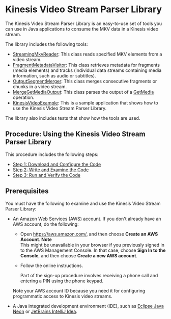 # Kinesis Video Stream Parser Library<a name="parser-library"></a>

The Kinesis Video Stream Parser Library is an easy\-to\-use set of tools you can use in Java applications to consume the MKV data in a Kinesis video stream\.

The library includes the following tools:
+ [StreamingMkvReader](parser-library-write.md#parser-library-write-SMSR): This class reads specified MKV elements from a video stream\.
+ [FragmentMetadataVisitor](parser-library-write.md#parser-library-write-FMV): This class retrieves metadata for fragments \(media elements\) and tracks \(individual data streams containing media information, such as audio or subtitles\)\.
+ [OutputSegmentMerger](parser-library-write.md#parser-library-write-OSM): This class merges consecutive fragments or chunks in a video stream\.
+ [MergeGetMediaOutput](parser-library-write.md#parser-library-write-MGMO): This class parses the output of a [GetMedia](http://docs.aws.amazon.com/kinesisvideostreams/latest/dg/API_dataplane_GetMedia.html) operation\.
+ [KinesisVideoExample](parser-library-write.md#parser-library-write-example): This is a sample application that shows how to use the Kinesis Video Stream Parser Library\.

The library also includes tests that show how the tools are used\.

## Procedure: Using the Kinesis Video Stream Parser Library<a name="parser-library-procedure"></a>

This procedure includes the following steps:
+ [Step 1: Download and Configure the Code](parser-library-download.md)
+ [Step 2: Write and Examine the Code](parser-library-write.md)
+ [Step 3: Run and Verify the Code](parser-library-run.md)

## Prerequisites<a name="parser-library-prerequisites"></a>

You must have the following to examine and use the Kinesis Video Stream Parser Library:
+ An Amazon Web Services \(AWS\) account\. If you don't already have an AWS account, do the following:
  + Open [https://aws\.amazon\.com/](https://aws.amazon.com/), and then choose **Create an AWS Account**\.
**Note**  
This might be unavailable in your browser if you previously signed in to the AWS Management Console\. In that case, choose **Sign In to the Console**, and then choose **Create a new AWS account**\.
  + Follow the online instructions\.

    Part of the sign\-up procedure involves receiving a phone call and entering a PIN using the phone keypad\.

  Note your AWS account ID because you need it for configuring programmatic access to Kinesis video streams\.
+ A Java integrated development environment \(IDE\), such as [Eclipse Java Neon](http://www.eclipse.org/downloads/packages/eclipse-ide-java-and-dsl-developers/neon3) or [JetBrains IntelliJ Idea](https://www.jetbrains.com/idea/download/)\.
